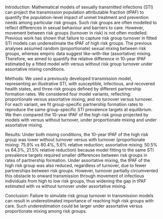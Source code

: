 Introduction:
Mathematical models of sexually transmitted infections (STI)
can project the transmission population attributable fraction (tPAF)
to quantify the population-level impact of
unmet treatment and prevention needs among particular risk groups.
Such risk groups are often modelled to reflect
differences in sexual behaviour and barriers to care.
However, movement between risk groups (turnover in risk) is not often modelled.
Previous work has shown that failure to capture risk group turnover in fitted STI models
can underestimate the tPAF of high risk groups.
The previous analyses assumed random (proportionate) sexual mixing between risk groups,
whereas empiric data suggest like-with-like (assortative) mixing.
Therefore, we aimed to quantify the relative difference in 10-year tPAF estimated by
a fitted model with versus without risk group turnover under assortative mixing conditions.

Methods:
We used a previously developed transmission model, representing an illustrative STI,
with susceptible, infectious, and recovered health states,
and three risk groups defined by different partnership formation rates.
We considered four model variants, reflecting:
proportionate versus assortative mixing; and no turnover versus turnover.
For each variant, we fit group-specific partnership formation rates
to reproduce the same group-specific STI prevalence targets at equilibrium.
We then compared the 10-year tPAF of the high risk group
projected by models with versus without turnover,
under proportionate mixing and under assortative mixing.

Results:
Under both mixing conditions,
the 10-year tPAF of the high risk group was lower without turnover versus with turnover
(proportionate mixing: 75.9% vs 80.4%, 5.6% relative reduction;
assortative mixing: 50.5% vs 64.3%, 21.5% relative reduction)
because model fitting to the same STI prevalence targets
required smaller differences between risk groups in rates of partnership formation.
Under assortative mixing, the tPAF of the high risk group was also reduced,
regardless of turnover, due to fewer partnerships between risk groups.
However, turnover partially circumvented this obstacle to onward transmission
through movement of infectious individuals from high to low risk groups,
thus widening the gap in tPAF estimated with vs without turnover under assortative mixing.

Conclusion:
Failure to simulate risk group turnover in transmission models
can result in underestimated importance of reaching high risk groups with care.
Such underestimation could be larger
under assortative versus proportionate mixing among risk groups.
